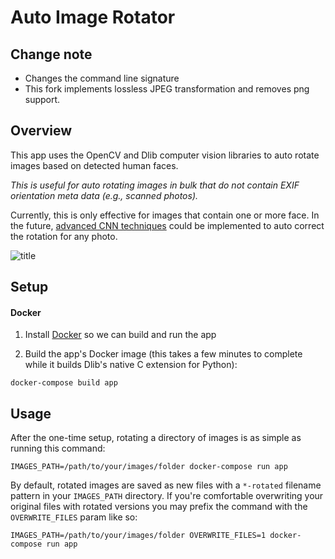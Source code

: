 # Auto Image Rotator

## Change note

- Changes the command line signature
- This fork implements lossless JPEG transformation and removes png support.

## Overview
This app uses the OpenCV and Dlib computer vision libraries to auto rotate images based on detected human faces.

*This is useful for auto rotating images in bulk that do not contain EXIF orientation meta data (e.g., scanned photos).*

Currently, this is only effective for images that contain one or more face. In the future, [advanced CNN techniques](https://d4nst.github.io/2017/01/12/image-orientation/) could be implemented to auto correct the rotation for any photo.

![title](images/example-before-after.jpg)

## Setup

#### Docker
1. Install [Docker](https://www.docker.com/get-started) so we can build and run the app

2. Build the app's Docker image (this takes a few minutes to complete while it builds Dlib's native C extension for Python):
```
docker-compose build app
```

## Usage
After the one-time setup, rotating a directory of images is as simple as running this command:

```
IMAGES_PATH=/path/to/your/images/folder docker-compose run app
```

By default, rotated images are saved as new files with a `*-rotated` filename pattern in your `IMAGES_PATH` directory. If you're comfortable overwriting your original files with rotated versions you may prefix the command with the `OVERWRITE_FILES` param like so:

```
IMAGES_PATH=/path/to/your/images/folder OVERWRITE_FILES=1 docker-compose run app
```
